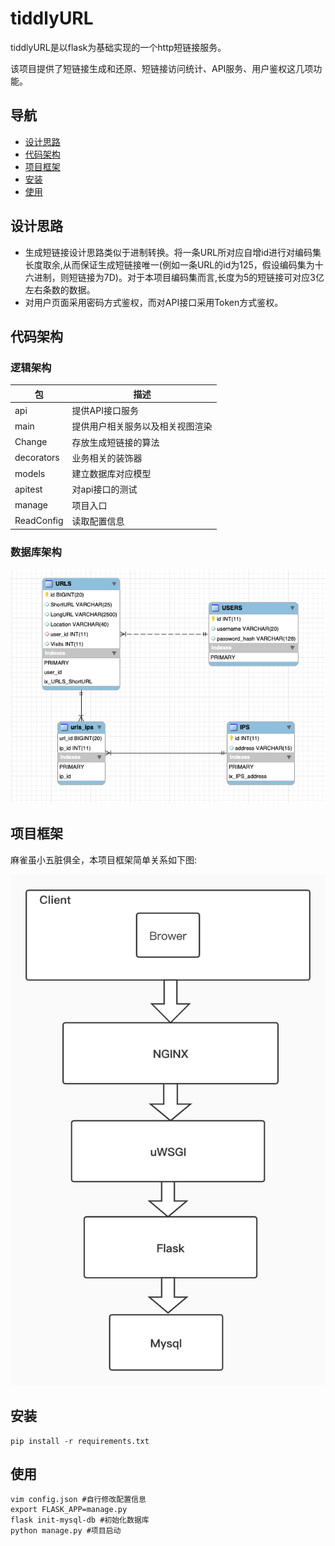 # tiddlyURL

tiddlyURL是以flask为基础实现的一个http短链接服务。

该项目提供了短链接生成和还原、短链接访问统计、API服务、用户鉴权这几项功能。

## 导航

- [设计思路](#设计思路)
- [代码架构](#代码架构)
- [项目框架](#项目框架)
- [安装](#安装)
- [使用](#使用)

## 设计思路

- 生成短链接设计思路类似于进制转换。将一条URL所对应自增id进行对编码集长度取余,从而保证生成短链接唯一(例如一条URL的id为125，假设编码集为十六进制，则短链接为7D)。对于本项目编码集而言,长度为5的短链接可对应3亿左右条数的数据。
- 对用户页面采用密码方式鉴权，而对API接口采用Token方式鉴权。

## 代码架构

### 逻辑架构

| 包         | 描述                             |
| ---------- | -------------------------------- |
| api        | 提供API接口服务                  |
| main       | 提供用户相关服务以及相关视图渲染 |
| Change     | 存放生成短链接的算法             |
| decorators | 业务相关的装饰器                 |
| models     | 建立数据库对应模型               |
| apitest    | 对api接口的测试                  |
| manage     | 项目入口                         |
| ReadConfig | 读取配置信息                     |

### 数据库架构

![pic](https://github.com/0xMichaelRan/tiddly-URL/blob/master/app/static/db_pic.png)

## 项目框架

麻雀虽小五脏俱全，本项目框架简单关系如下图:

![pic2](https://github.com/0xMichaelRan/tiddly-URL/blob/master/app/static/arr_pic.jpg)

## 安装

~~~shell
pip install -r requirements.txt
~~~

## 使用

~~~shell
vim config.json #自行修改配置信息
export FLASK_APP=manage.py 
flask init-mysql-db #初始化数据库
python manage.py #项目启动
~~~
